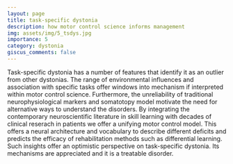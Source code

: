 ```yaml
---
layout: page
title: task-specific dystonia
description: how motor control science informs management
img: assets/img/5_tsdys.jpg
importance: 5
category: dystonia
giscus_comments: false
---
```


Task-specific dystonia has a number of features that identify it as an outlier from other dystonias.  The range of environmental influences and association with specific tasks offer windows into mechanism if interpreted within motor control science.  Furthermore, the unreliability of traditional neurophysiological markers and somatotopy model motivate the need for alternative ways to understand the disorders.  By integrating the contemporary neuroscientific literature in skill learning with decades of clinical reserach in patients we offer a unifying motor control model.  This offers a neural architecture and vocabulary to describe different deficits and predicts the efficacy of rehabilitation methods such as differential learning.  Such insights offer an optimistic perspective on task-specific dystonia.  Its mechanisms are appreciated and it is a treatable disorder.